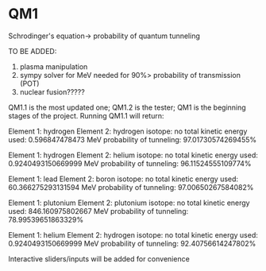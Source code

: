 # QM1
Schrodinger's equation-> probability of quantum tunneling 

TO BE ADDED:
1. plasma manipulation
2. sympy solver for MeV needed for 90%> probability of transmission (POT)
3. nuclear fusion?????

QM1.1 is the most updated one; QM1.2 is the tester; QM1 is the beginning stages of the project. 
Running QM1.1 will return:

Element 1: hydrogen
Element 2: hydrogen
isotope: no
total kinetic energy used: 0.596847478473 MeV
probability of tunneling: 97.01730574269455%

Element 1: hydrogen
Element 2: helium
isotope: no
total kinetic energy used: 0.9240493150669999 MeV
probability of tunneling: 96.11524555109774%

Element 1: lead
Element 2: boron
isotope: no
total kinetic energy used: 60.366275293131594 MeV
probability of tunneling: 97.00650267584082%

Element 1: plutonium
Element 2: plutonium
isotope: no
total kinetic energy used: 846.160975802667 MeV
probability of tunneling: 78.99539651863329%

Element 1: helium
Element 2: hydrogen
isotope: no
total kinetic energy used: 0.9240493150669999 MeV
probability of tunneling: 92.40756614247802%


Interactive sliders/inputs will be added for convenience

